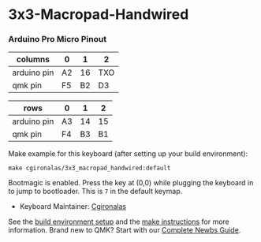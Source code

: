 # 3x3-Macropad-Handwired

### Arduino Pro Micro Pinout
| columns     | 0   | 1   | 2   |
| ----------- | --- | --- | --- |
| arduino pin | A2  | 16  | TXO |
| qmk pin     | F5  | B2  | D3  |

| rows        | 0   | 1   | 2   |
| ----------- | --- | --- | --- |
| arduino pin | A3  | 14  | 15  |
| qmk pin     | F4  | B3  | B1  |


Make example for this keyboard (after setting up your build environment):

    make cgironalas/3x3_macropad_handwired:default

Bootmagic is enabled.  Press the key at (0,0) while plugging the keyboard in to jump to bootloader. This is `7` in the default keymap.

* Keyboard Maintainer: [Cgironalas](https://github.com/Cgironalas)

See the [build environment setup](https://docs.qmk.fm/#/getting_started_build_tools) and the [make instructions](https://docs.qmk.fm/#/getting_started_make_guide) for more information. Brand new to QMK? Start with our [Complete Newbs Guide](https://docs.qmk.fm/#/newbs).
